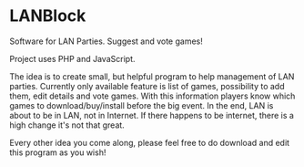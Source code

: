 LANBlock
========

Software for LAN Parties. Suggest and vote games!

Project uses PHP and JavaScript.

The idea is to create small, but helpful program to help management of LAN parties. Currently only available feature is list of games, possibility to add them, edit details and vote games. With this information players know which games to download/buy/install before the big event. In the end, LAN is about to be in LAN, not in Internet. If there happens to be internet, there is a high change it's not that great.

Every other idea you come along, please feel free to do download and edit this program as you wish!
